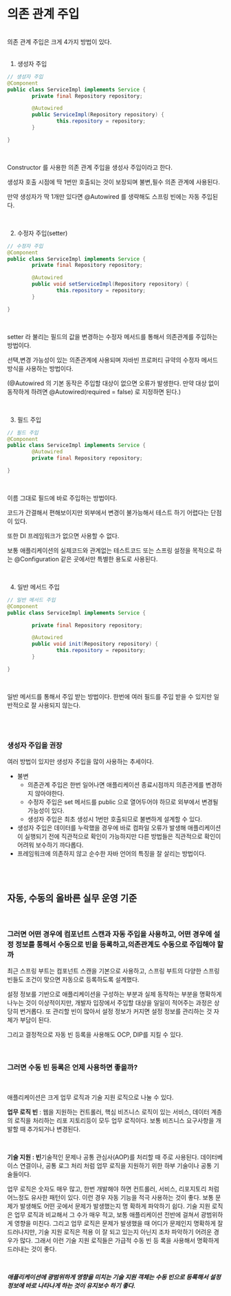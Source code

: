 # 의존 관계 주입

<br/>
의존 관계 주입은 크게 4가지 방법이 있다.

<br/>
<br/>

1. 생성자 주입

```java
// 생성자 주입
@Component
public class ServiceImpl implements Service {
		private final Repository repository;

		@Autowired
		public ServiceImpl(Repository repository) {
				this.repository = repository;
		}

}
```

<br/>

Constructor 를 사용한 의존 관계 주입을 생성사 주입이라고 한다.

생성자 호출 시점에 딱 1번만 호출되는 것이 보장되며 불변,필수 의존 관계에 사용된다.

만약 생성자가 딱 1개만 있다면 @Autowired 를 생략해도 스프링 빈에는 자동 주입된다.

<br/>

2. 수정자 주입(setter)

```java
// 수정자 주입
@Component
public class ServiceImpl implements Service {
		private final Repository repository;

		@Autowired
		public void setServiceImpl(Repository repository) {
				this.repository = repository;
		}

}
```

<br/>

setter 라 불리는 필드의 값을 변경하는 수정자 메서드를 통해서 의존관계를 주입하는 방법이다.

선택,변경 가능성이 있는 의존관계에 사용되며 자바빈 프로퍼티 규약의 수정자 메서드 방식을 사용하는 방법이다.

(@Autowired 의 기본 동작은 주입할 대상이 없으면 오류가 발생한다. 만약 대상 없이 동작하게 하려면 @Autowired(required = false) 로 지정하면 된다.)

<br/>

3. 필드 주입

```java
// 필드 주입
@Component
public class ServiceImpl implements Service {
		@Autowired
		private final Repository repository;

}
```

<br/>

이름 그대로 필드에 바로 주입하는 방법이다.

코드가 간결해서 편해보이지만 외부에서 변경이 불가능해서 테스트 하기 어렵다는 단점이 있다.

또한 DI 프레임워크가 없으면 사용할 수 없다.

보통 애플리케이션의 실제코드와 관계없는 테스트코드 또는 스프링 설정을 목적으로 하는 @Configuration 같은 곳에서만 특별한 용도로 사용된다.

<br/>

4. 일반 메서드 주입

```java
// 일반 메서드 주입
@Component
public class ServiceImpl implements Service {

		private final Repository repository;

		@Autowired
		public void init(Repository repository) {
				this.repository = repository;
		}

}
```

<br/>

일반 메서드를 통해서 주입 받는 방법이다. 한번에 여러 필드를 주입 받을 수 있지만 일반적으로 잘 사용되지 않는다.

<br/>
<br/>

### 생성자 주입을 권장

여러 방법이 있지만 생성자 주입을 많이 사용하는 추세이다.
<br/>

- 불변
  - 의존관계 주입은 한번 일어나면 애플리케이션 종료시점까지 의존관게를 변경하지 않아야한다.
  - 수정자 주입은 set 메서드를 public 으로 열어두어야 하므로 외부에서 변경될 가능성이 있다.
  - 생성자 주입은 최초 생성시 1번만 호출되므로 불변하게 설계할 수 있다.
- 생성자 주입은 데이터를 누락했을 경우에 바로 컴파일 오류가 발생해 애플리케이션이 실행되기 전에 직관적으로 확인이 가능하지만 다른 방법들은 직관적으로 확인이 어려워 보수하기 까다롭다.
- 프레임워크에 의존하지 않고 순수한 자바 언어의 특징을 잘 살리는 방법이다.

<br/>
<br/>

## **자동**, **수동의 올바른 실무 운영 기준**

<br/>

### 그러면 어떤 경우에 컴포넌트 스캔과 자동 주입을 사용하고, 어떤 경우에 설정 정보를 통해서 수동으로 빈을 등록하고,의존관계도 수동으로 주입해야 할까

최근 스프링 부트는 컴포넌트 스캔을 기본으로 사용하고, 스프링 부트의 다양한 스프링 빈들도 조건이 맞으면 자동으로 등록하도록 설계했다.

설정 정보를 기반으로 애플리케이션을 구성하는 부분과 실제 동작하는 부분을 명확하게 나누는 것이 이상적이지만, 개발자 입장에서 주입할 대상을 일일이 적어주는 과정은 상당히 번거롭다. 또 관리할 빈이 많아서 설정 정보가 커지면 설정 정보를 관리하는 것 자체가 부담이 된다.

그리고 결정적으로 자동 빈 등록을 사용해도 OCP, DIP를 지킬 수 있다.

<br/>

### **그러면 수동 빈 등록은 언제 사용하면 좋을까?**

<br/>

애플리케이션은 크게 업무 로직과 기술 지원 로직으로 나눌 수 있다.

**업무 로직 빈** : 웹을 지원하는 컨트롤러, 핵심 비즈니스 로직이 있는 서비스, 데이터 계층의 로직을 처리하는 리포
지토리등이 모두 업무 로직이다. 보통 비즈니스 요구사항을 개발할 때 추가되거나 변경된다.

<br/>

**기술 지원 : 빈**기술적인 문제나 공통 관심사(AOP)를 처리할 때 주로 사용된다. 데이터베이스 연결이나, 공통 로그
처리 처럼 업무 로직을 지원하기 위한 하부 기술이나 공통 기술들이다.

업무 로직은 숫자도 매우 많고, 한번 개발해야 하면 컨트롤러, 서비스, 리포지토리 처럼 어느정도 유사한 패턴이
있다. 이런 경우 자동 기능을 적극 사용하는 것이 좋다. 보통 문제가 발생해도 어떤 곳에서 문제가 발생했는지 명
확하게 파악하기 쉽다.
기술 지원 로직은 업무 로직과 비교해서 그 수가 매우 적고, 보통 애플리케이션 전반에 걸쳐서 광범위하게 영향을
미친다. 그리고 업무 로직은 문제가 발생했을 때 어디가 문제인지 명확하게 잘 드러나지만, 기술 지원 로직은 적용
이 잘 되고 있는지 아닌지 조차 파악하기 어려운 경우가 많다. 그래서 이런 기술 지원 로직들은 가급적 수동 빈 등
록을 사용해서 명확하게 드러내는 것이 좋다.

<br/>

**_애플리케이션에 광범위하게 영향을 미치는 기술 지원 객체는 수동 빈으로 등록해서 설정 정보에 바로 나타나게 하는 것이 유지보수 하기 좋다._**
